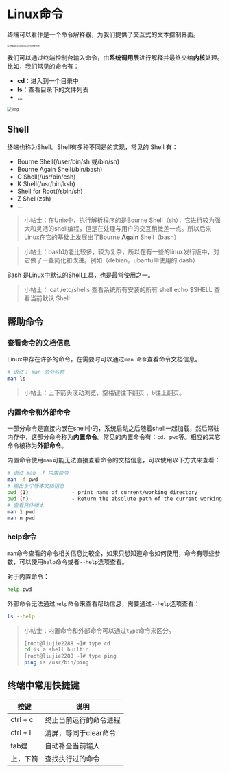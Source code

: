 # Linux命令

终端可以看作是一个命令解释器，为我们提供了交互式的文本控制界面。

<img src="http://liujie2288-blog.oss-cn-chengdu.aliyuncs.com/image-20230203075848454.png" alt="image-20230203075848454" style="zoom:36%;" />

我们可以通过终端控制台输入命令，由**系统调用层**进行解释并最终交给**内核**处理。比如，我们常见的命令有：

- **cd**：进入到一个目录中
- **ls**：查看目录下的文件列表
- ...

<img src="https://liujie2288-blog.oss-cn-chengdu.aliyuncs.com/u=4254081281,628474157&fm=253&fmt=auto&app=138&f=PNG.png" alt="img" style="zoom: 67%;" />

## Shell

终端也称为Shell。Shell有多种不同是的实现，常见的 Shell 有：

- Bourne Shell(/user/bin/sh 或/bin/sh) 
- Bourne Again Shell(/bin/bash)
- C Shell(/usr/bin/csh)
- K Shell(/usr/bin/ksh)
- Shell for Root(/sbin/sh)
- Z Shell(zsh)
- ...

> 小帖士：在Unix中，执行解析程序的是Bourne Shell（sh），它进行较为强大和灵活的shell编程，但是在处理与用户的交互稍微差一点。所以后来Linux在它的基础上发展出了Bourne **Again** Shell（bash）

> 小帖士：bash功能比较多，较为复杂，所以在有一些的linux发行版中，对它做了一些简化和改进。例如（debian，ubantu中使用的 dash）

Bash 是Linux中默认的Shell工具，也是最常使用之一。

> 小帖士：
> cat /etc/shells 查看系统所有安装的所有 shell
> echo $SHELL 查看当前默认 Shell

## 帮助命令

### 查看命令的文档信息

Linux中存在许多的命令，在需要时可以通过`man 命令`查看命令文档信息。

```bash
# 语法： man 命令名称
man ls
```

> 小帖士：上下箭头滚动浏览，空格键往下翻页 ，`b`往上翻页。

### 内置命令和外部命令

一部分命令是直接内嵌在shell中的，系统启动之后随着shell一起加载，然后常驻内存中，这部分命令称为**内置命令**。常见的内置命令有：`cd`、`pwd`等。相应的其它命令被称为**外部命令**。

内置命令使用`man`可能无法直接查看命令的文档信息，可以使用以下方式来查看：

```bash
# 语法 man -f 内置命令
man -f pwd
# 输出多个版本文档信息
pwd (1)              - print name of current/working directory
pwd (n)              - Return the absolute path of the current working directory
# 查看具体版本
man 1 pwd
man n pwd
```

### help命令

`man`命令查看的命令相关信息比较全，如果只想知道命令如何使用，命令有哪些参数，可以使用`help`命令或者`--help`选项查看。

对于内置命令：

```bash
help pwd
```

外部命令无法通过`help`命令来查看帮助信息，需要通过`--help`选项查看：

```bash
ls --help
```

> 小帖士：内置命令和外部命令可以通过`type`命令来区分。
>
> ```bash
> [root@liujie2288 ~]# type cd 
> cd is a shell builtin
> [root@liujie2288 ~]# type ping
> ping is /usr/bin/ping
> ```

## 终端中常用快捷键

| 按键     | 说明                   |
| -------- | ---------------------- |
| ctrl + c | 终止当前运行的命令进程 |
| ctrl + l | 清屏，等同于clear命令  |
| tab建    | 自动补全当前输入       |
| 上，下箭 | 查找执行过的命令       |

